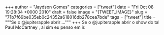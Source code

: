 
+++
author = "Jaydson Gomes"
categories = ["tweet"]
date = "Fri Oct 08 19:28:34 +0000 2010"
draft = false
image = "{TWEET_IMAGE}"
slug = "71b7f69be035eb0c24352a618016db278cea7bde"
tags = ["tweet"]
title = """Se o @jupiterapple abrir ..."""
+++
Se o @jupiterapple abrir o show do tal Paul McCartney , ai sim eu penso em ir.

